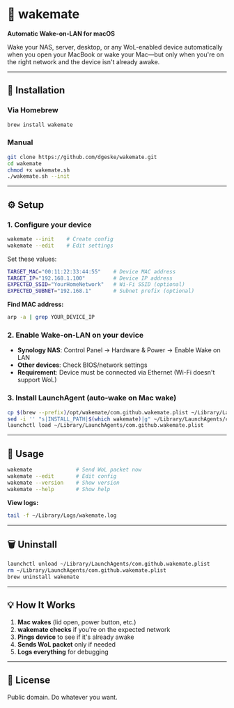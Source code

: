 # 🤝 wakemate

**Automatic Wake-on-LAN for macOS**

Wake your NAS, server, desktop, or any WoL-enabled device automatically when you open your MacBook or wake your Mac—but only when you're on the right network and the device isn't already awake.

---

## 🚀 Installation

### Via Homebrew

```bash
brew install wakemate
```

### Manual

```bash
git clone https://github.com/dgeske/wakemate.git
cd wakemate
chmod +x wakemate.sh
./wakemate.sh --init
```

---

## ⚙️ Setup

### 1. Configure your device

```bash
wakemate --init    # Create config
wakemate --edit    # Edit settings
```

Set these values:

```bash
TARGET_MAC="00:11:22:33:44:55"    # Device MAC address
TARGET_IP="192.168.1.100"         # Device IP address
EXPECTED_SSID="YourHomeNetwork"   # Wi-Fi SSID (optional)
EXPECTED_SUBNET="192.168.1"       # Subnet prefix (optional)
```

**Find MAC address:**
```bash
arp -a | grep YOUR_DEVICE_IP
```

### 2. Enable Wake-on-LAN on your device

- **Synology NAS**: Control Panel → Hardware & Power → Enable Wake on LAN
- **Other devices**: Check BIOS/network settings
- **Requirement**: Device must be connected via Ethernet (Wi-Fi doesn't support WoL)

### 3. Install LaunchAgent (auto-wake on Mac wake)

```bash
cp $(brew --prefix)/opt/wakemate/com.github.wakemate.plist ~/Library/LaunchAgents/
sed -i '' "s|INSTALL_PATH|$(which wakemate)|g" ~/Library/LaunchAgents/com.github.wakemate.plist
launchctl load ~/Library/LaunchAgents/com.github.wakemate.plist
```

---

## 🎯 Usage

```bash
wakemate              # Send WoL packet now
wakemate --edit       # Edit config
wakemate --version    # Show version
wakemate --help       # Show help
```

**View logs:**
```bash
tail -f ~/Library/Logs/wakemate.log
```

---

## 🗑️ Uninstall

```bash
launchctl unload ~/Library/LaunchAgents/com.github.wakemate.plist
rm ~/Library/LaunchAgents/com.github.wakemate.plist
brew uninstall wakemate
```

---

## 💡 How It Works

1. **Mac wakes** (lid open, power button, etc.)
2. **wakemate checks** if you're on the expected network
3. **Pings device** to see if it's already awake
4. **Sends WoL packet** only if needed
5. **Logs everything** for debugging

---

## 📝 License

Public domain. Do whatever you want.
